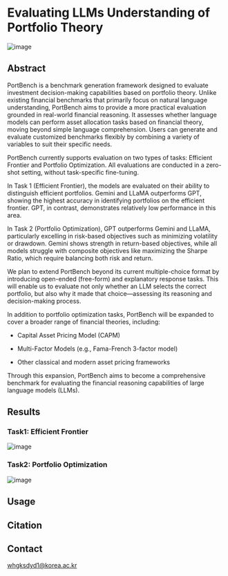 # Evaluating LLMs Understanding of Portfolio Theory
![image](https://github.com/user-attachments/assets/85d9d99c-1de8-435f-a46d-ccca12cb0a24)

## Abstract
PortBench is a benchmark generation framework designed to evaluate investment decision-making capabilities based on portfolio theory.
Unlike existing financial benchmarks that primarily focus on natural language understanding, PortBench aims to provide a more practical evaluation grounded in real-world financial reasoning.
It assesses whether language models can perform asset allocation tasks based on financial theory, moving beyond simple language comprehension.
Users can generate and evaluate customized benchmarks flexibly by combining a variety of variables to suit their specific needs.

PortBench currently supports evaluation on two types of tasks: Efficient Frontier and Portfolio Optimization.
All evaluations are conducted in a zero-shot setting, without task-specific fine-tuning.

In Task 1 (Efficient Frontier), the models are evaluated on their ability to distinguish efficient portfolios.
Gemini and LLaMA outperforms GPT, showing the highest accuracy in identifying portfolios on the efficient frontier.
GPT, in contrast, demonstrates relatively low performance in this area.

In Task 2 (Portfolio Optimization), GPT outperforms Gemini and LLaMA, particularly excelling in risk-based objectives such as minimizing volatility or drawdown.
Gemini shows strength in return-based objectives, while all models struggle with composite objectives like maximizing the Sharpe Ratio, which require balancing both risk and return.

We plan to extend PortBench beyond its current multiple-choice format by introducing open-ended (free-form) and explanatory response tasks.
This will enable us to evaluate not only whether an LLM selects the correct portfolio, but also why it made that choice—assessing its reasoning and decision-making process.

In addition to portfolio optimization tasks, PortBench will be expanded to cover a broader range of financial theories, including:

- Capital Asset Pricing Model (CAPM)

- Multi-Factor Models (e.g., Fama-French 3-factor model)

- Other classical and modern asset pricing frameworks

Through this expansion, PortBench aims to become a comprehensive benchmark for evaluating the financial reasoning capabilities of large language models (LLMs).

## Results
### Task1: Efficient Frontier
![image](https://github.com/user-attachments/assets/9967ccdc-7d3f-4d03-9ecd-191d5480ede4)

### Task2: Portfolio Optimization
![image](https://github.com/user-attachments/assets/465f8212-1dee-4da1-8b2c-8cc58440bbfc)

## Usage

## Citation

## Contact
whgksdyd1@korea.ac.kr
